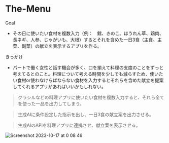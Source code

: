 # The-Menu

Goal 

- その日に使いたい食材を複数入力（例：　鱈、きのこ、ほうれん草、鶏肉、長ネギ、人参、じゃがいも、大根）するとそれを含めた一日3食（主食、主菜、副菜）の献立を表示するアプリを作る。
  
きっかけ 
- パートで働く女性と話す機会が多く、口を揃えて料理の支度のことをずっと考えてるとのこと。料理について考える時間を少しでも減らすため、使いたい食材or使わなけらばならない食材を入力するとそれらを含めた献立を提案してくれるアプリがあればいいかもしれない。



> クラシルなどの料理アプリに使いたい食材を複数入力すると、それら全てを使った一品を出力してしまう。

> 生成AIに条件設定した指示を出し、一日3食の献立案を出力させる。

> 生成AIのAPIを料理アプリに連携させ、献立案を表示させる。

![Screenshot 2023-10-17 at 0 08 46](https://github.com/shun1829/The-Menu/assets/74482117/7df3a559-a2d3-46ed-9709-24cdfa7bf153)





